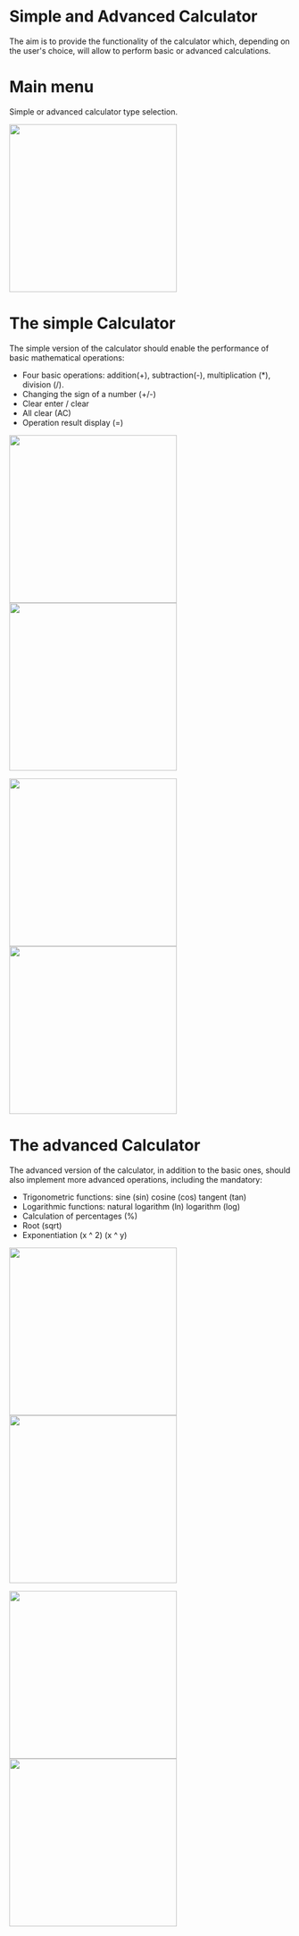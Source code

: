 # Simple and Advanced **Calculator**

The aim is to provide the functionality of the calculator which, depending on the user's choice, will allow to perform basic or advanced calculations.

# Main menu
Simple or advanced calculator type selection.

<img src="/1.PNG" width="300">


# The simple Calculator
The simple version of the calculator should enable the performance of basic mathematical operations:
 - Four basic operations: addition(+), subtraction(-), multiplication (*), division (/).
 - Changing the sign of a number (+/-)
 - Clear enter / clear
 - All clear (AC)
 - Operation result display (=)
 
<img src="/2.PNG" width="300">   <img src="/3.PNG" width="300"> 

<img src="/4.PNG" width="300">   <img src="/5.PNG" width="300">


# The advanced Calculator

The advanced version of the calculator, in addition to the basic ones, should also implement more advanced operations, including the mandatory:
 - Trigonometric functions: sine (sin) cosine (cos) tangent (tan)
 - Logarithmic functions: natural logarithm (ln) logarithm (log)
 - Calculation of percentages (%)
 - Root (sqrt)
 - Exponentiation (x ^ 2) (x ^ y)
 
<img src="/6.PNG" width="300">   <img src="/9.PNG" width="300"> 

<img src="/7.PNG" width="300">   <img src="/8.PNG" width="300">
 
